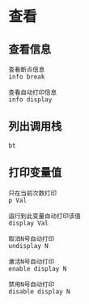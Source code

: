 # 查看

## 查看信息

    查看断点信息
    info break

    查看自动打印信息
    info display

## 列出调用栈

    bt

## 打印变量值

    只在当前次数打印
    p Val

    运行到此变量自动打印该值
    display Val

    取消N号自动打印
    undisplay N

    激活N号自动打印
    enable display N

    禁用N号自动打印
    disable display N
